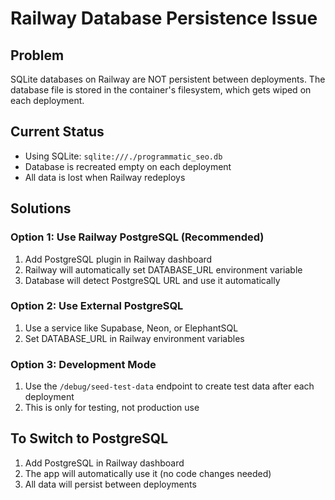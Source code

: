 # Railway Database Persistence Issue

## Problem
SQLite databases on Railway are NOT persistent between deployments. The database file is stored in the container's filesystem, which gets wiped on each deployment.

## Current Status
- Using SQLite: `sqlite:///./programmatic_seo.db`
- Database is recreated empty on each deployment
- All data is lost when Railway redeploys

## Solutions

### Option 1: Use Railway PostgreSQL (Recommended)
1. Add PostgreSQL plugin in Railway dashboard
2. Railway will automatically set DATABASE_URL environment variable
3. Database will detect PostgreSQL URL and use it automatically

### Option 2: Use External PostgreSQL
1. Use a service like Supabase, Neon, or ElephantSQL
2. Set DATABASE_URL in Railway environment variables

### Option 3: Development Mode
1. Use the `/debug/seed-test-data` endpoint to create test data after each deployment
2. This is only for testing, not production use

## To Switch to PostgreSQL
1. Add PostgreSQL in Railway dashboard
2. The app will automatically use it (no code changes needed)
3. All data will persist between deployments